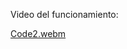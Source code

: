 Video del funcionamiento:


[Code2.webm](https://github.com/user-attachments/assets/7b6a6de7-0c9d-4ad5-9405-6650aa0614c3)
